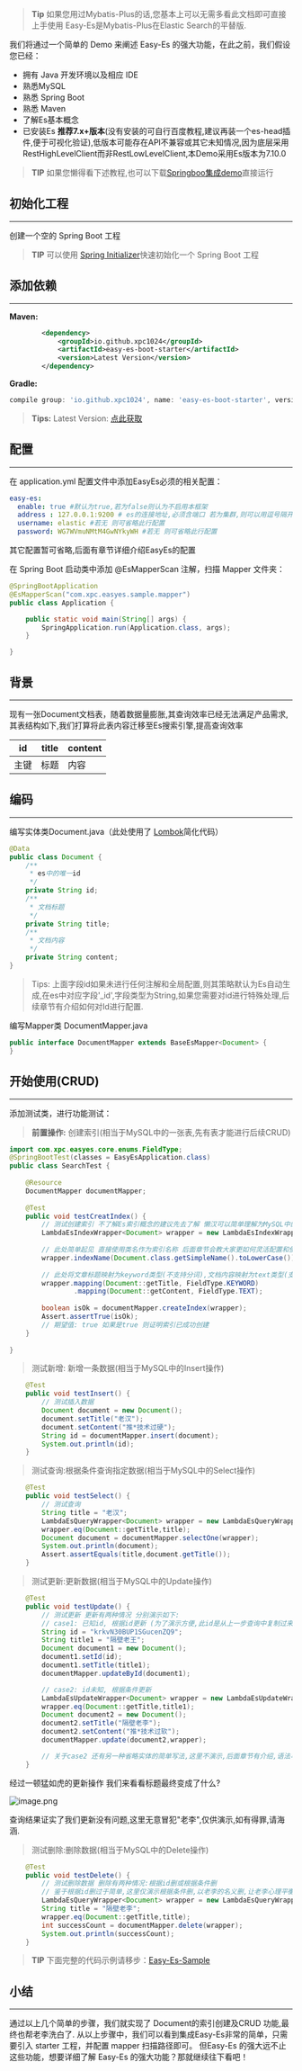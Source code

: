 > **Tip**
> 如果您用过Mybatis-Plus的话,您基本上可以无需多看此文档即可直接上手使用
> Easy-Es是Mybatis-Plus在Elastic Search的平替版.


我们将通过一个简单的 Demo 来阐述 Easy-Es 的强大功能，在此之前，我们假设您已经：

- 拥有 Java 开发环境以及相应 IDE
- 熟悉MySQL
- 熟悉 Spring Boot
- 熟悉 Maven
- 了解Es基本概念
- 已安装Es **推荐7.x+版本**(没有安装的可自行百度教程,建议再装一个es-head插件,便于可视化验证),低版本可能存在API不兼容或其它未知情况,因为底层采用RestHighLevelClient而非RestLowLevelClient,本Demo采用Es版本为7.10.0

> **TIP**
> 如果您懒得看下述教程,也可以下载[Springboo集成demo](quick-start.md)直接运行

## 初始化工程

---

创建一个空的 Spring Boot 工程
> **TIP**
> 可以使用 [Spring Initializer](https://start.spring.io/)快速初始化一个 Spring Boot 工程

## 
## 添加依赖

---

**Maven:**
```xml
        <dependency>
            <groupId>io.github.xpc1024</groupId>
            <artifactId>easy-es-boot-starter</artifactId>
            <version>Latest Version</version>
        </dependency>
```
**Gradle:**
```groovy
compile group: 'io.github.xpc1024', name: 'easy-es-boot-starter', version: 'Latest Version'
```
> **Tips:** Latest Version: [点此获取](https://img.shields.io/github/v/release/xpc1024/easy-es?include_prereleases&logo=xpc&style=plastic)


## 配置

---

在 application.yml 配置文件中添加EasyEs必须的相关配置：
```yaml
easy-es:
  enable: true #默认为true,若为false则认为不启用本框架
  address : 127.0.0.1:9200 # es的连接地址,必须含端口 若为集群,则可以用逗号隔开 例如:127.0.0.1:9200,127.0.0.2:9200
  username: elastic #若无 则可省略此行配置
  password: WG7WVmuNMtM4GwNYkyWH #若无 则可省略此行配置
```
其它配置暂可省略,后面有章节详细介绍EasyEs的配置

在 Spring Boot 启动类中添加 @EsMapperScan 注解，扫描 Mapper 文件夹：
```java
@SpringBootApplication
@EsMapperScan("com.xpc.easyes.sample.mapper")
public class Application {

    public static void main(String[] args) {
        SpringApplication.run(Application.class, args);
    }

}
```
## 背景

---

现有一张Document文档表，随着数据量膨胀,其查询效率已经无法满足产品需求,其表结构如下,我们打算将此表内容迁移至Es搜索引擎,提高查询效率

| id | title | content |
| --- | --- | --- |
| 主键 | 标题 | 内容 |

## 编码

---

编写实体类Document.java（此处使用了 [Lombok](https://www.projectlombok.org/)简化代码）
```java
@Data
public class Document {
    /**
     * es中的唯一id
     */	
    private String id;
    /**
     * 文档标题
     */
    private String title;
    /**
     * 文档内容
     */
    private String content;
}
```
> Tips: 上面字段id如果未进行任何注解和全局配置,则其策略默认为Es自动生成,在es中对应字段'_id',字段类型为String,如果您需要对id进行特殊处理,后续章节有介绍如何对Id进行配置.

编写Mapper类 DocumentMapper.java
```java
public interface DocumentMapper extends BaseEsMapper<Document> {
}
```
## 开始使用(CRUD)

---

添加测试类，进行功能测试：
> **前置操作:** 创建索引(相当于MySQL中的一张表,先有表才能进行后续CRUD)

```java
import com.xpc.easyes.core.enums.FieldType;
@SpringBootTest(classes = EasyEsApplication.class)
public class SearchTest {
    
    @Resource
    DocumentMapper documentMapper;
    
    @Test
    public void testCreatIndex() {
        // 测试创建索引 不了解Es索引概念的建议先去了解 懒汉可以简单理解为MySQL中的一张表
        LambdaEsIndexWrapper<Document> wrapper = new LambdaEsIndexWrapper<>();
        
        // 此处简单起见 直接使用类名作为索引名称 后面章节会教大家更如何灵活配置和使用索引
        wrapper.indexName(Document.class.getSimpleName().toLowerCase());
        
        // 此处将文章标题映射为keyword类型(不支持分词),文档内容映射为text类型(支持分词查询)
        wrapper.mapping(Document::getTitle, FieldType.KEYWORD)
                .mapping(Document::getContent, FieldType.TEXT);
 
        boolean isOk = documentMapper.createIndex(wrapper);
       	Assert.assertTrue(isOk);
        // 期望值: true 如果是true 则证明索引已成功创建
    }
    
}
```
> 测试新增: 新增一条数据(相当于MySQL中的Insert操作)

```java
    @Test
    public void testInsert() {
        // 测试插入数据
        Document document = new Document();
        document.setTitle("老汉");
        document.setContent("推*技术过硬");
        String id = documentMapper.insert(document);
        System.out.println(id);
    }
```
> 测试查询:根据条件查询指定数据(相当于MySQL中的Select操作)

```java
    @Test
    public void testSelect() {
        // 测试查询
        String title = "老汉";
        LambdaEsQueryWrapper<Document> wrapper = new LambdaEsQueryWrapper<>();
        wrapper.eq(Document::getTitle,title);
        Document document = documentMapper.selectOne(wrapper);
        System.out.println(document);
        Assert.assertEquals(title,document.getTitle());
    }
```
> 测试更新:更新数据(相当于MySQL中的Update操作)

```java
    @Test
    public void testUpdate() {
        // 测试更新 更新有两种情况 分别演示如下:
        // case1: 已知id, 根据id更新 (为了演示方便,此id是从上一步查询中复制过来的,实际业务可以自行查询)
        String id = "krkvN30BUP1SGucenZQ9";
        String title1 = "隔壁老王";
        Document document1 = new Document();
        document1.setId(id);
        document1.setTitle(title1);
        documentMapper.updateById(document1);

        // case2: id未知, 根据条件更新
        LambdaEsUpdateWrapper<Document> wrapper = new LambdaEsUpdateWrapper<>();
        wrapper.eq(Document::getTitle,title1);
        Document document2 = new Document();
        document2.setTitle("隔壁老李");
        document2.setContent("推*技术过软");
        documentMapper.update(document2,wrapper);

        // 关于case2 还有另一种省略实体的简单写法,这里不演示,后面章节有介绍,语法与MP一致
    }
```
经过一顿猛如虎的更新操作 我们来看看标题最终变成了什么?

![image.png](https://iknow.hs.net/bdb9bbeb-70e2-46ac-9229-3a36f1001987.png)

查询结果证实了我们更新没有问题,这里无意冒犯"老李",仅供演示,如有得罪,请海涵.

> 测试删除:删除数据(相当于MySQL中的Delete操作)

```java
    @Test
    public void testDelete() {
        // 测试删除数据 删除有两种情况:根据id删或根据条件删
        // 鉴于根据id删过于简单,这里仅演示根据条件删,以老李的名义删,让老李心理平衡些
        LambdaEsQueryWrapper<Document> wrapper = new LambdaEsQueryWrapper<>();
        String title = "隔壁老李";
        wrapper.eq(Document::getTitle,title);
        int successCount = documentMapper.delete(wrapper);
        System.out.println(successCount);
    }
```
> **TIP**
> 下面完整的代码示例请移步：[Easy-Es-Sample](https://gitee.com/easy-es/easy-es/tree/master/easy-es-sample/src/test/java/com/xpc/easyes/sample/test)

## 小结

---

通过以上几个简单的步骤，我们就实现了 Document的索引创建及CRUD 功能,最终也帮老李洗白了.
从以上步骤中，我们可以看到集成Easy-Es非常的简单，只需要引入 starter 工程，并配置 mapper 扫描路径即可。
但Easy-Es 的强大远不止这些功能，想要详细了解 Easy-Es 的强大功能？那就继续往下看吧！
